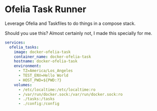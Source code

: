 # Ofelia Task Runner

Leverage Ofelia and Taskfiles to do things in a compose stack.

Should you use this? Almost certainly not, I made this specially for me.

```yaml
services:
  ofelia_tasks:
    image: docker-ofelia-task
    container_name: docker-ofelia-task
    hostname: docker-ofelia-task
    environment:
      - TZ=America/Los_Angeles
      - TEST_ENV=Hello World
      - HOST_PWD=${PWD:?}
    volumes:
      - /etc/localtime:/etc/localtime:ro
      - /var/run/docker.sock:/var/run/docker.sock:ro
      - ./tasks:/tasks
      - ./config:/config
```
